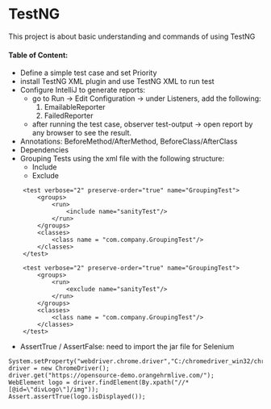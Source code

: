 # TestNG
This project is about basic understanding and commands of using TestNG

#### Table of Content:
- Define a simple test case and set Priority
- install TestNG XML plugin and use TestNG XML to run test
- Configure IntelliJ to generate reports:
   + go to Run -> Edit Configuration -> under Listeners, add the following:
        1. EmailableReporter
        2. FailedReporter
   + after running the test case, observer test-output -> open report by any browser to see the result.
- Annotations: BeforeMethod/AfterMethod, BeforeClass/AfterClass
- Dependencies
- Grouping Tests using the xml file with the following structure:
   + Include
   + Exclude
   
```
    <test verbose="2" preserve-order="true" name="GroupingTest">
        <groups>
            <run>
                <include name="sanityTest"/>
            </run>
        </groups>
        <classes>
            <class name = "com.company.GroupingTest"/>
        </classes>
    </test>
```
```
    <test verbose="2" preserve-order="true" name="GroupingTest">
        <groups>
            <run>
                <exclude name="sanityTest"/>
            </run>
        </groups>
        <classes>
            <class name = "com.company.GroupingTest"/>
        </classes>
    </test>
```
- AssertTrue / AssertFalse: need to import the jar file for Selenium
```
System.setProperty("webdriver.chrome.driver","C:/chromedriver_win32/chromedriver.exe");
driver = new ChromeDriver();
driver.get("https://opensource-demo.orangehrmlive.com/");
WebElement logo = driver.findElement(By.xpath("//*[@id=\"divLogo\"]/img"));
Assert.assertTrue(logo.isDisplayed());
```
    
